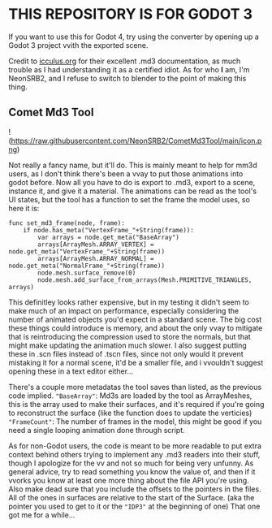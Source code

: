 # **THIS REPOSITORY IS FOR GODOT 3**
If you want to use this for Godot 4, try using the converter by opening up a Godot 3 project vvith the exported scene.

Credit to [icculus.org](https://icculus.org/homepages/phaethon/q3a/formats/md3format.html#Surface) for their excellent .md3 documentation, as much trouble as I had understanding it as a certified idiot.
As for who __I__ am, I'm NeonSRB2, and I refuse to switch to blender to the point of making this thing.

## Comet Md3 Tool
!(https://raw.githubusercontent.com/NeonSRB2/CometMd3Tool/main/icon.png)

Not really a fancy name, but it'll do.
This is mainly meant to help for mm3d users, as I don't think there's been a vvay to put those animations into godot before. Now all you have to do is export to .md3, export to a scene, instance it, and give it a material.
The animations can be read as the tool's UI states, but the tool has a function to set the frame the model uses, so here it is:
```
func set_md3_frame(node, frame):
	if node.has_meta("VertexFrame_"+String(frame)):
		var arrays = node.get_meta("BaseArray")
		arrays[ArrayMesh.ARRAY_VERTEX] = node.get_meta("VertexFrame_"+String(frame))
		arrays[ArrayMesh.ARRAY_NORMAL] = node.get_meta("NormalFrame_"+String(frame))
		node.mesh.surface_remove(0)
		node.mesh.add_surface_from_arrays(Mesh.PRIMITIVE_TRIANGLES, arrays)
```
This definitley looks rather expensive, but in my testing it didn't seem to make much of an impact on performance, especially considering the number of animated objects you'd expect in a standard scene.
The big cost these things could introduce is memory, and about the only vvay to mitigate that is reintroducing the compression used to store the normals, but that might make updating the animation much slower.
I also suggest putting these in .scn files instead of .tscn files, since not only would it prevent mistaking it for a normal scene, it'd be a smaller file, and i vvouldn't suggest opening these in a text editor either...

There's a couple more metadatas the tool saves than listed, as the previous code implied.
`"BaseArray"`: Md3s are loaded by the tool as ArrayMeshes, this is the array used to make their surfaces, and it's required if you're going to reconstruct the surface (like the function does to update the verticies)
`"FrameCount"`: The number of frames in the model, this might be good if you need a single looping animation done through script.

As for non-Godot users, the code is meant to be more readable to put extra context behind others trying to implement any .md3 readers into their stuff, though I apologize for the vv and not so much for being very unfunny.
As general advice, try to read something you know the value of, and then if it vvorks you know at least one more thing about the file API you're using.
Also make dead sure that you include the offsets to the pointers in the files. All of the ones in surfaces are relative to the start of the Surface. (aka the pointer you used to get to it or the `"IDP3"` at the beginning of one) That one got me for a while...
